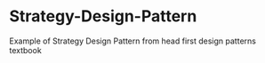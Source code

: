 # Strategy-Design-Pattern
Example of Strategy Design Pattern from head first design patterns textbook
